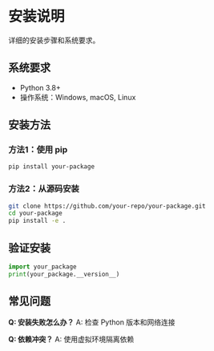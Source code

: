 # 安装说明

详细的安装步骤和系统要求。

## 系统要求

- Python 3.8+
- 操作系统：Windows, macOS, Linux

## 安装方法

### 方法1：使用 pip

```bash
pip install your-package
```

### 方法2：从源码安装

```bash
git clone https://github.com/your-repo/your-package.git
cd your-package
pip install -e .
```

## 验证安装

```python
import your_package
print(your_package.__version__)
```

## 常见问题

**Q: 安装失败怎么办？**
A: 检查 Python 版本和网络连接

**Q: 依赖冲突？**
A: 使用虚拟环境隔离依赖
